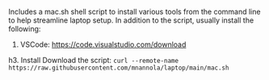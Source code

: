 Includes a mac.sh shell script to install various tools from the command line to help streamline laptop setup.  In addition to the script, usually install the following:

1.  VSCode: https://code.visualstudio.com/download

h3. Install
Download the script:
`curl --remote-name https://raw.githubusercontent.com/mnannola/laptop/main/mac.sh`
